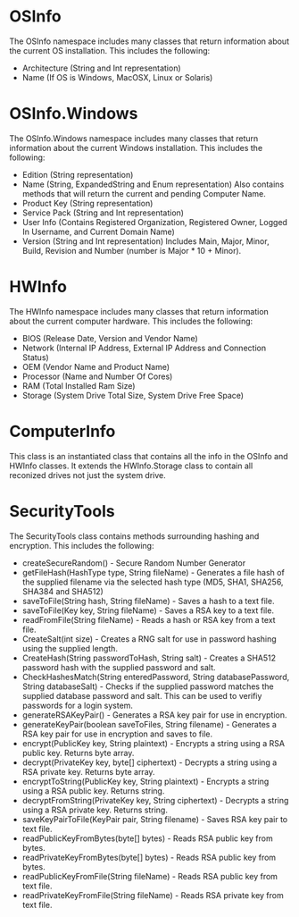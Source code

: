 # OSInfo
The OSInfo namespace includes many classes that return information about the current OS installation. This includes the following:
- Architecture (String and Int representation)
- Name (If OS is Windows, MacOSX, Linux or Solaris)

# OSInfo.Windows
The OSInfo.Windows namespace includes many classes that return information about the current Windows installation. This includes the following:
- Edition (String representation)
- Name (String, ExpandedString and Enum representation) Also contains methods that will return the current and pending Computer Name.
- Product Key (String representation)
- Service Pack (String and Int representation)
- User Info (Contains Registered Organization, Registered Owner, Logged In Username, and Current Domain Name)
- Version (String and Int representation) Includes Main, Major, Minor, Build,  Revision and Number (number is Major * 10 + Minor).

# HWInfo
The HWInfo namespace includes many classes that return information about the current computer hardware. This includes the following:
- BIOS (Release Date, Version and Vendor Name)
- Network (Internal IP Address, External IP Address and Connection Status)
- OEM (Vendor Name and Product Name)
- Processor (Name and Number Of Cores)
- RAM (Total Installed Ram Size)
- Storage (System Drive Total Size, System Drive Free Space)

# ComputerInfo
This class is an instantiated class that contains all the info in the OSInfo and HWInfo classes. It extends the HWInfo.Storage class to contain all reconized drives not just the system drive.

# SecurityTools
The SecurityTools class contains methods surrounding hashing and encryption. This includes the following:
- createSecureRandom() - Secure Random Number Generator
- getFileHash(HashType type, String fileName) - Generates a file hash of the supplied filename via the selected hash type (MD5, SHA1, SHA256, SHA384 and SHA512)
- saveToFile(String hash, String fileName) - Saves a hash to a text file.
- saveToFile(Key key, String fileName) - Saves a RSA key to a text file.
- readFromFile(String fileName) - Reads a hash or RSA key from a text file.
- CreateSalt(int size) - Creates a RNG salt for use in password hashing using the supplied length.
- CreateHash(String passwordToHash, String salt) - Creates a SHA512 password hash with the supplied password and salt.
- CheckHashesMatch(String enteredPassword, String databasePassword, String databaseSalt) - Checks if the supplied password matches the supplied database password and salt. This can be used to verifiy passwords for a login system.
- generateRSAKeyPair() - Generates a RSA key pair for use in encryption.
- generateKeyPair(boolean saveToFiles, String filename) - Generates a RSA key pair for use in encryption and saves to file.
- encrypt(PublicKey key, String plaintext) - Encrypts a string using a RSA public key. Returns byte array.
- decrypt(PrivateKey key, byte[] ciphertext) - Decrypts a string using a RSA private key. Returns byte array.
- encryptToString(PublicKey key, String plaintext) - Encrypts a string using a RSA public key. Returns string.
- decryptFromString(PrivateKey key, String ciphertext) - Decrypts a string using a RSA private key. Returns string.
- saveKeyPairToFile(KeyPair pair, String filename) - Saves RSA key pair to text file.
- readPublicKeyFromBytes(byte[] bytes) - Reads RSA public key from bytes.
- readPrivateKeyFromBytes(byte[] bytes) - Reads RSA public key from bytes.
- readPublicKeyFromFile(String fileName) - Reads RSA public key from text file.
- readPrivateKeyFromFile(String fileName) - Reads RSA private key from text file.
